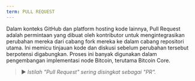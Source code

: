 ```yaml
---
term: PULL REQUEST
---
```


Dalam konteks GitHub dan platform hosting kode lainnya, Pull Request adalah permintaan yang dibuat oleh kontributor untuk mengintegrasikan perubahan mereka dari cabang fork mereka ke dalam cabang repositori utama. Ini memicu tinjauan kode dan diskusi sebelum perubahan tersebut berpotensi digabungkan. Proses ini banyak digunakan dalam pengembangan implementasi node Bitcoin, terutama Bitcoin Core.

> ► *Istilah "Pull Request" sering disingkat sebagai "PR".*
